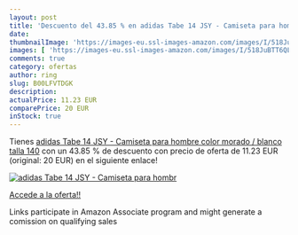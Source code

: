 ```yaml
---
layout: post
title: 'Descuento del 43.85 % en adidas Tabe 14 JSY - Camiseta para hombr'
date: 
thumbnailImage: 'https://images-eu.ssl-images-amazon.com/images/I/518JuBTT6QL._SL200_.jpg'
images: [ 'https://images-eu.ssl-images-amazon.com/images/I/518JuBTT6QL._SL200_.jpg' ]
comments: true
category: ofertas
author: ring
slug: B00LFVTDGK
description:
actualPrice: 11.23 EUR
comparePrice: 20 EUR
inStock: true
---
```


Tienes [adidas Tabe 14 JSY - Camiseta para hombre  color morado / blanco  talla 140](https://www.amazon.es/dp/B00LFVTDGK/?tag=tolees-21) con un 43.85 % de descuento con precio de oferta de 11.23 EUR (original: 20 EUR) en el siguiente enlace!

[![adidas Tabe 14 JSY - Camiseta para hombr](https://images-eu.ssl-images-amazon.com/images/I/518JuBTT6QL._SL200_.jpg)](https://www.amazon.es/dp/B00LFVTDGK/?tag=tolees-21)

[Accede a la oferta!!](https://www.amazon.es/dp/B00LFVTDGK/?tag=tolees-21)

Links participate in Amazon Associate program and might generate a comission on qualifying sales


